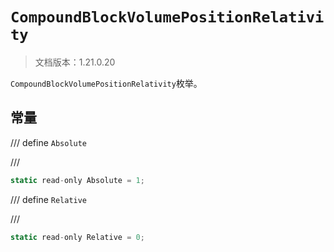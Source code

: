 # `CompoundBlockVolumePositionRelativity`

> 文档版本：1.21.0.20

`CompoundBlockVolumePositionRelativity`枚举。

## 常量

/// define
`Absolute`


///

```js
static read-only Absolute = 1;
```


/// define
`Relative`


///

```js
static read-only Relative = 0;
```


